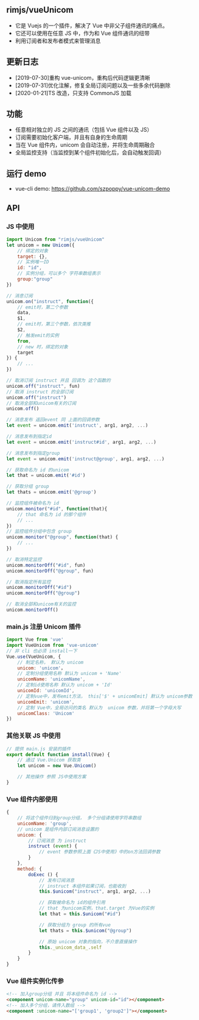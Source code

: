 ## rimjs/vueUnicom

-   它是 Vuejs 的一个插件，解决了 Vue 中非父子组件通讯的痛点。
-   它还可以使用在任意 JS 中，作为和 Vue 组件通讯的纽带
-   利用订阅者和发布者模式来管理消息

## 更新日志

-   [2019-07-30]重构 vue-unicom，重构后代码逻辑更清晰
-   [2019-07-31]优化注解，修复全局订阅问题以及一些多余代码删除
-   [2020-01-21]TS 改造，只支持 CommonJS 加载

## 功能

-   任意相对独立的 JS 之间的通讯（包括 Vue 组件以及 JS）
-   订阅需要初始化客户端，并且有自身的生命周期
-   当在 Vue 组件内，unicom 会自动注册，并将生命周期融合
-   全局监控支持（当监控到某个组件初始化后，会自动触发回调）

## 运行 demo

-   vue-cli demo: https://github.com/szpoppy/vue-unicom-demo

## API

### JS 中使用

```javascript
import Unicom from "rimjs/vueUnicom"
let unicom = new Unicom({
    // 绑定的对象
    target: {},
    // 实例唯一ID
    id: "id",
    // 实例分组，可以多个 字符串数组表示
    group:"group"
})

// 消息订阅
unicom.on("instruct", function({
    // emit时，第二个参数
    data,
    $1,
    // emit时，第三个参数，依次类推
    $2,
    // 触发emit的实例
    from,
    // new 时，绑定的对象
    target
}) {
    // ...
})

// 取消订阅 instruct 并且 回调为 这个函数的
unicom.off("instruct", fun)
// 取消 instruct 的全部订阅
unicom.off("instruct")
// 取消全部和unicom有关的订阅
unicom.off()

// 消息发布 返回event 同 上面的回调参数
let event = unicom.emit('instruct', arg1, arg2, ...)

// 消息发布到指定id
let event = unicom.emit('instruct#id', arg1, arg2, ...)

// 消息发布到指定group
let event = unicom.emit('instruct@group', arg1, arg2, ...)

// 获取命名为 id 的unicom
let that = unicom.emit('#id')

// 获取分组 group
let thats = unicom.emit('@group')

// 监控组件被命名为 id
unicom.monitor("#id", function(that){
    // that 命名为 id 的那个组件
    // ...
})
// 监控组件分组中包含 group
unicom.monitor("@group", function(that) {
    // ...
})

// 取消特定监控
unicom.monitorOff("#id", fun)
unicom.monitorOff("@group", fun)

// 取消指定所有监控
unicom.monitorOff("#id")
unicom.monitorOff("@group")

// 取消全部和unicom有关的监控
unicom.monitorOff()

```

### main.js 注册 Unicom 插件

```javascript
import Vue from 'vue'
import VueUnicom from 'vue-unicom'
// 非 cli 也必须 install一下
Vue.use(VueUnicom, {
    // 制定名称， 默认为 unicom
    unicom: 'unicom'，
    // 定制分组使用名称 默认为 unicom + 'Name'
    unicomName: 'unicomName',
    // 定制id使用名称 默认为 unicom + 'Id'
    unicomId: 'unicomId',
    // 定制vue中，发布emit方法， this['$' + unicomEmit] 默认为 unicom参数
    unicomEmit: 'unicom',
    // 定制 Vue中，全局访问的类名 默认为  unicom 参数，并将第一个字母大写
    unicomClass: 'Unicom'
})
```

### 其他关联 JS 中使用

```javascript
// 提供 main.js 安装的插件
export default function install(Vue) {
    // 通过 Vue.Unicom 获取类
    let unicom = new Vue.Unicom()

    // 其他操作 参照 JS中使用方案
}
```

### Vue 组件内部使用

```javascript
{
    // 将这个组件归到group分组， 多个分组请使用字符串数组
    unicomName: 'group',
    // unicom 是组件内部订阅消息设置的
    unicom: {
        // 订阅消息 为 instruct
        instruct (event) {
            // event 参数参照上面《JS中使用》中的on方法回调参数
        }
    },
    method: {
        doExec () {
            // 发布订阅消息
            // instruct 本组件如果订阅，也能收到
            this.$unicom("instruct", arg1, arg2, ...)

            // 获取被命名为 id的组件引用
            // that 为unicom实例，that.target 为Vue的实例
            let that = this.$unicom("#id")

            // 获取分组为 group 的所有vue
            let thats = this.$unicom("@group")

            // 原始 unicom 对象的指向，不介意直接操作
            this._unicom_data_.self
        }
    }
}
```

### Vue 组件实例化传参

```html
<!-- 加入group分组 并且 将本组件命名为 id -->
<component unicom-name="group" unicom-id="id"></component>
<!-- 加入多个分组，请传入数组 -->
<component :unicom-name="['group1', 'group2']"></component>
```
